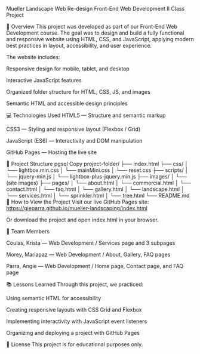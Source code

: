 Mueller Landscape Web Re-design
Front-End Web Development II Class Project

📌 Overview
This project was developed as part of our Front-End Web Development course. The goal was to design and build a fully functional and responsive website using HTML, CSS, and JavaScript, applying modern best practices in layout, accessibility, and user experience.

The website includes:

Responsive design for mobile, tablet, and desktop

Interactive JavaScript features

Organized folder structure for HTML, CSS, JS, and images

Semantic HTML and accessible design principles

💻 Technologies Used
HTML5 — Structure and semantic markup

CSS3 — Styling and responsive layout (Flexbox / Grid)

JavaScript (ES6) — Interactivity and DOM manipulation

GitHub Pages — Hosting the live site

📂 Project Structure
pgsql
Copy
project-folder/
├── index.html
├── css/
│   └── lightbox.min.css
│   └── mainMini.css
│   └── reset.css
├── scripts/
│   └── jquery-min.js
│   └── lightbox-plus-jquery.min.js
├── images/
│   └── (site images)
├── pages/
│   └── about.html
│   └── commercial.html
│   └── contact.html
│   └── faq.html
│   └── gallery.html
│   └── landscape.html
│   └── services.html
│   └── sprinkler.html
│   └── tree.html
└── README.md
🚀 How to View the Project
Visit our live GitHub Pages site:
https://gieparra.github.io/mueller-landscaping/index.html

Or download the project and open index.html in your browser.

👥 Team Members

Coulas, Krista — Web Development / Services page and 3 subpages

Morey, Mariapaz — Web Development / About, Gallery, FAQ pages

Parra, Angie — Web Development / Home page, Contact page, and FAQ page

📚 Lessons Learned
Through this project, we practiced:

Using semantic HTML for accessibility

Creating responsive layouts with CSS Grid and Flexbox

Implementing interactivity with JavaScript event listeners

Organizing and deploying a project with GitHub Pages

📄 License
This project is for educational purposes only.
